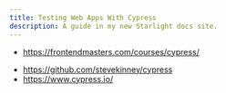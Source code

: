 ```yaml
---
title: Testing Web Apps With Cypress
description: A guide in my new Starlight docs site.
---
```


- <https://frontendmasters.com/courses/cypress/>

* <https://github.com/stevekinney/cypress>
* <https://www.cypress.io/>
